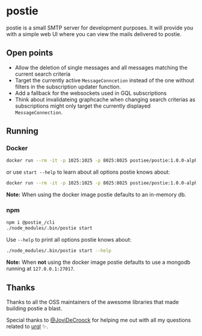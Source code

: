 # postie

postie is a small SMTP server for development purposes. It will provide you with a simple web UI where you can view the mails delivered to postie.

## Open points

- Allow the deletion of single messages and all messages matching the current search criteria
- Target the currently active `MessageConncetion` instead of the one without filters in the subscription updater function.
- Add a fallback for the websockets used in GQL subscriptions
- Think about invalidateing graphcache when changing search criterias as subscriptions might only target the currently displayed `MessageConnection`.

## Running

### Docker

```sh
docker run --rm -it -p 1025:1025 -p 8025:8025 postiee/postie:1.0.0-alpha.4-1
```

or use `start --help` to learn about all options postie knows about:

```sh
docker run --rm -it -p 1025:1025 -p 8025:8025 postiee/postie:1.0.0-alpha.4-1 start --help
```

**Note:** When using the docker image postie defaults to an in-memory db.

### npm

```sh
npm i @postie_/cli
./node_modules/.bin/postie start
```

Use `--help` to print all options postie knows about:

```sh
./node_modules/.bin/postie start --help
```

**Note:** When **not** using the docker image postie defaults to use a mongodb running at `127.0.0.1:27017`.

## Thanks

Thanks to all the OSS maintainers of the awesome libraries that made building postie a blast.

Special thanks to [@JoviDeCroock](http://github.com/JoviDeCroock/) for helping me out with all my questions related to [urql](https://github.com/FormidableLabs/urql) ✨.
